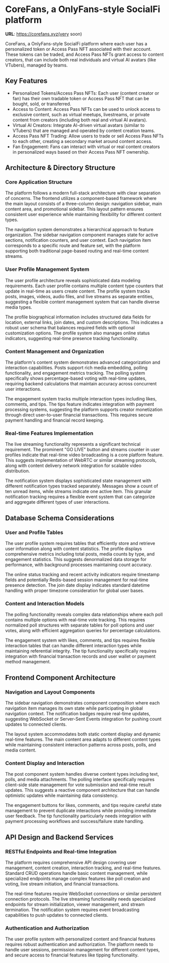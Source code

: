 # CoreFans, a OnlyFans-style SocialFi platform

**URL**: https://corefans.xyz(very soon)

CoreFans, a OnlyFans-style SocialFi platform where each user has a personalized token or Access Pass NFT associated with their account. These tokens can be traded, and Access Pass NFTs grant access to content creators, that can include both real individuals and virtual AI avatars (like VTubers), managed by teams.

## Key Features

- Personalized Tokens/Access Pass NFTs: Each user (content creator or fan) has their own tradable token or Access Pass NFT that can be bought, sold, or transferred.
- Access to Content: Access Pass NFTs can be used to unlock access to exclusive content, such as virtual meetups, livestreams, or private content from creators (including both real and virtual AI avatars).
- Virtual AI Creators: Integrate AI-driven virtual avatars (similar to VTubers) that are managed and operated by content creation teams.
- Access Pass NFT Trading: Allow users to trade or sell Access Pass NFTs to each other, creating a secondary market around content access.
- Fan Engagement: Fans can interact with virtual or real content creators in personalized ways based on their Access Pass NFT ownership.

## Architecture & Directory Structure

### Core Application Structure

The platform follows a modern full-stack architecture with clear separation of concerns. The frontend utilizes a component-based framework where the main layout consists of a three-column design: navigation sidebar, main content area, and promotional sidebar. This layout pattern ensures consistent user experience while maintaining flexibility for different content types.

The navigation system demonstrates a hierarchical approach to feature organization. The sidebar navigation component manages state for active sections, notification counters, and user context. Each navigation item corresponds to a specific route and feature set, with the platform supporting both traditional page-based routing and real-time content streams.

### User Profile Management System

The user profile architecture reveals sophisticated data modeling requirements. Each user profile contains multiple content type counters that update in real-time as users create content. The profile system tracks posts, images, videos, audio files, and live streams as separate entities, suggesting a flexible content management system that can handle diverse media types.

The profile biographical information includes structured data fields for location, external links, join dates, and custom descriptions. This indicates a robust user schema that balances required fields with optional customization options. The profile system also manages online status indicators, suggesting real-time presence tracking functionality.

### Content Management and Organization

The platform's content system demonstrates advanced categorization and interaction capabilities. Posts support rich media embedding, polling functionality, and engagement metrics tracking. The polling system specifically shows percentage-based voting with real-time updates, requiring backend calculations that maintain accuracy across concurrent user interactions.

The engagement system tracks multiple interaction types including likes, comments, and tips. The tips feature indicates integration with payment processing systems, suggesting the platform supports creator monetization through direct user-to-user financial transactions. This requires secure payment handling and financial record keeping.

### Real-time Features Implementation

The live streaming functionality represents a significant technical requirement. The prominent "GO LIVE" button and streams counter in user profiles indicate that real-time video broadcasting is a core platform feature. This suggests implementation of WebRTC or similar streaming protocols, along with content delivery network integration for scalable video distribution.

The notification system displays sophisticated state management with different notification types tracked separately. Messages show a count of ten unread items, while streams indicate one active item. This granular notification tracking requires a flexible event system that can categorize and aggregate different types of user interactions.

## Database Schema Considerations

### User and Profile Tables

The user profile system requires tables that efficiently store and retrieve user information along with content statistics. The profile displays comprehensive metrics including total posts, media counts by type, and engagement statistics. This suggests denormalized data storage for performance, with background processes maintaining count accuracy.

The online status tracking and recent activity indicators require timestamp fields and potentially Redis-based session management for real-time presence detection. The join date display indicates standard datetime handling with proper timezone consideration for global user bases.

### Content and Interaction Models

The polling functionality reveals complex data relationships where each poll contains multiple options with real-time vote tracking. This requires normalized poll structures with separate tables for poll options and user votes, along with efficient aggregation queries for percentage calculations.

The engagement system with likes, comments, and tips requires flexible interaction tables that can handle different interaction types while maintaining referential integrity. The tip functionality specifically requires integration with financial transaction records and user wallet or payment method management.

## Frontend Component Architecture

### Navigation and Layout Components

The sidebar navigation demonstrates component composition where each navigation item manages its own state while participating in global navigation context. The notification badges require real-time updates, suggesting WebSocket or Server-Sent Events integration for pushing count updates to connected clients.

The layout system accommodates both static content display and dynamic real-time features. The main content area adapts to different content types while maintaining consistent interaction patterns across posts, polls, and media content.

### Content Display and Interaction

The post component system handles diverse content types including text, polls, and media attachments. The polling interface specifically requires client-side state management for vote submission and real-time result updates. This suggests a reactive component architecture that can handle optimistic updates while maintaining data consistency.

The engagement buttons for likes, comments, and tips require careful state management to prevent duplicate interactions while providing immediate user feedback. The tip functionality particularly needs integration with payment processing workflows and success/failure state handling.

## API Design and Backend Services

### RESTful Endpoints and Real-time Integration

The platform requires comprehensive API design covering user management, content creation, interaction tracking, and real-time features. Standard CRUD operations handle basic content management, while specialized endpoints manage complex features like poll creation and voting, live stream initiation, and financial transactions.

The real-time features require WebSocket connections or similar persistent connection protocols. The live streaming functionality needs specialized endpoints for stream initialization, viewer management, and stream termination. The notification system requires event broadcasting capabilities to push updates to connected clients.

### Authentication and Authorization

The user profile system with personalized content and financial features requires robust authentication and authorization. The platform needs to handle user sessions, permission management for different content types, and secure access to financial features like tipping functionality.